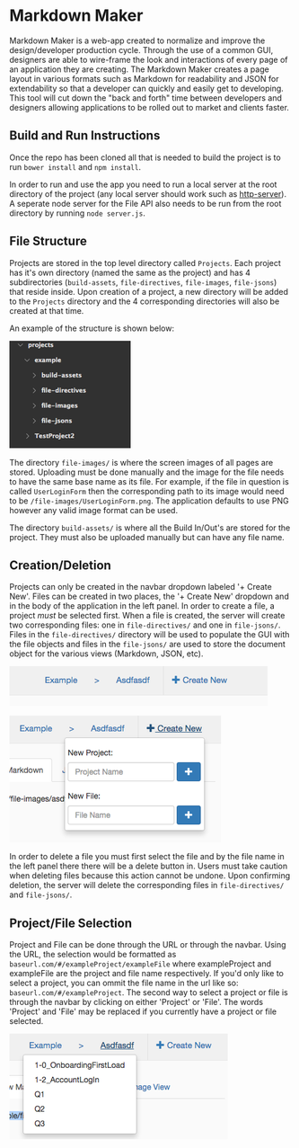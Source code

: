 # Markdown Maker
Markdown Maker is a web-app created to normalize and improve the design/developer production cycle. Through the use of a common GUI, designers are able to wire-frame the look and interactions of every page of an application they are creating. The Markdown Maker creates a page layout in various formats such as Markdown for readability and JSON for extendability so that a developer can quickly and easily get to developing. This tool will cut down the "back and forth" time between developers and designers allowing applications to be rolled out to market and clients faster.

## Build and Run Instructions

Once the repo has been cloned all that is needed to build the project is to run `bower install` and `npm install`.

In order to run and use the app you need to run a local server at the root directory of the project (any local server should work such as [http-server](https://www.npmjs.com/package/http-server)). A seperate node server for the File API also needs to be run from the root directory by running `node server.js`.

## File Structure

Projects are stored in the top level directory called `Projects`. Each project has it's own directory (named the same as the project) and has 4 subdirectories (`build-assets`, `file-directives`, `file-images`, `file-jsons`) that reside inside. Upon creation of a project, a new directory will be added to the `Projects` directory and the 4 corresponding directories will also be created at that time. 

An example of the structure is shown below:

![outerDirStruct](./assets/readme/outerDirStruct.png)

The directory `file-images/` is where the screen images of all pages are stored. Uploading must be done manually and the image for the file needs to have the same base name as its file. For example, if the file in question is called `UserLoginForm` then the corresponding path to its image would need to be `/file-images/UserLoginForm.png`. The application defaults to use PNG however any valid image format can be used.

The directory `build-assets/` is where all the Build In/Out's are stored for the project. They must also be uploaded manually but can have any file name.

## Creation/Deletion

Projects can only be created in the navbar dropdown labeled '+ Create New'. Files can be created in two places, the '+ Create New' dropdown and in the body of the application in the left panel. In order to create a file, a project _must_ be selected first. When a file is created, the server will create two corresponding files: one in `file-directives/` and one in `file-jsons/`. Files in the `file-directives/` directory will be used to populate the GUI with the file objects and files in the `file-jsons/` are used to store the document object for the various views (Markdown, JSON, etc).

![navbar](./assets/readme/navbar.png)

![navbar-createNew](./assets/readme/navbar-createNew.png)

In order to delete a file you must first select the file and by the file name in the left panel there there will be a delete button in. Users must take caution when deleting files because this action cannot be undone. Upon confirming deletion, the server will delete the corresponding files in `file-directives/` and `file-jsons/`.

## Project/File Selection
Project and File can be done through the URL or through the navbar. Using the URL, the selection would be formatted as `baseurl.com/#/exampleProject/exampleFile` where exampleProject and exampleFile are the project and file name respectively. If you'd only like to select a project, you can ommit the file name in the url like so: `baseurl.com/#/exampleProject`. The second way to select a project or file is through the navbar by clicking on either 'Project' or 'File'. The words 'Project' and 'File' may be replaced if you currently have a project or file selected.

![navbar-fileSelect](./assets/readme/navbar-fileSelect.png)

